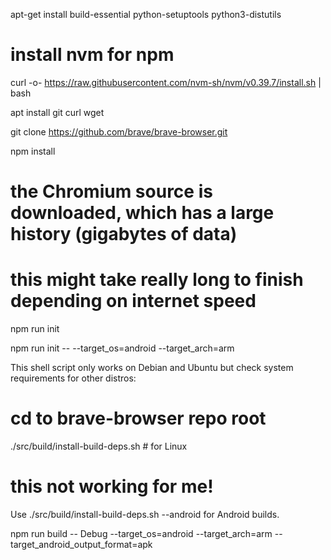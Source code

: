 apt-get install build-essential python-setuptools python3-distutils 

# install nvm for npm 
curl -o- https://raw.githubusercontent.com/nvm-sh/nvm/v0.39.7/install.sh | bash

apt install git curl wget


git clone https://github.com/brave/brave-browser.git

npm install

# the Chromium source is downloaded, which has a large history (gigabytes of data)
# this might take really long to finish depending on internet speed

npm run init


npm run init -- --target_os=android --target_arch=arm


This shell script only works on Debian and Ubuntu but check system requirements for other distros:
# cd to brave-browser repo root
./src/build/install-build-deps.sh # for Linux

# this not working for me!
Use ./src/build/install-build-deps.sh --android for Android builds.


npm run build -- Debug --target_os=android --target_arch=arm --target_android_output_format=apk
